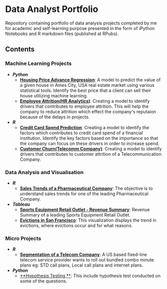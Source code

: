# Data Analyst Portfolio
Repository containing portfolio of data analysis projects completed by me for academic and self-learning purpose presented in the form of iPython Notebooks and R markdown files (published at RPubs).
## Contents
### Machine Learning Projects
- **_Python_**
  - [**Housing Price Advance Regression**](https://github.com/sufi1738/data-analyst-portfolio/blob/main/House%20Prediction/House%20Price%20Case%20Study.ipynb): A model to predict the value of a given house in Ames City, USA real estate market using various statistical tools. Identify the best price that a client can sell their house utilizing machine learning.
  - [**Employee Attrition(HR Analytics)**](https://github.com/sufi1738/data-analyst-portfolio/blob/main/Employee%20Attrition/HR%20Analytics%20Case%20Study.ipynb): Creating a model to identify drivers that contributes to employee attrition. This will help the company to reduce attrition which effect the company's reputaion because of the delays in projects. 
- **_R_**
  - [**Credit Card Spend Prediction**](https://rpubs.com/Sufiyan1738/Credit_Card_Spend): Creating a model to identify the factors which contributes to credit card spend of a financial institution. Identify the key factors based on the importance so that the company can focus on these drivers in order to increase spend.
  - [**Customer Churn(Telecomm Company)**](https://rpubs.com/Sufiyan1738/Cust_Attrition_Telco): Creating a model to identify drivers that contributes to customer attrition of a Telecommunication Company.
### Data Analysis and Visualisation
- **_R_**
  - [**Sales Trends of a Pharmaceutical Company**](https://rpubs.com/Sufiyan1738/Sales_Trend_PharmaCo): The objective is to understand sales trends for one of the leading Pharmaceutical Company.
- **_Tableau_**
  - [**Sports Equipment Retail Outlet - Revenue Summary**](https://public.tableau.com/profile/sufiyan.ullah#!/vizhome/CaseStudy1_15965527244210/SportsEquipmentRetailOutlet-RevenueSummary): Revenue Summary of a leading Sports Equipment Retail Outlet. 
  - [**Evictions in San Francisco**](https://public.tableau.com/profile/sufiyan.ullah#!/vizhome/MoM19W39-EvictionsinSanFrancisco/MoM19W39): This visualization displays the trend in evictions, where evictions occur and for what reasons.
### Micro Projects
- **_R_**
  - [**Segmentation of a Telecom Company**](https://rpubs.com/Sufiyan1738/Telco_Segmentation): A US based fixed-line telecom service provider wants to roll out bundled combo minute plans eg: STD call plans, Local call plans and internet plans.
- **_Python_**
  - [**Hypothesis Testing **](https://github.com/sufi1738/data-analyst-portfolio/blob/main/Statistical%20Analysis/Basic%20Statistic%20Case%20Study%20-%201.ipynb): This include hypothesis test conducted on some of the questions.
